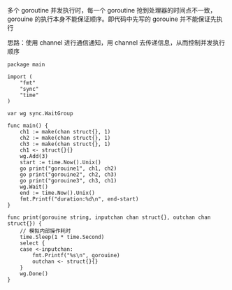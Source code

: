 多个 goroutine 并发执行时，每一个 goroutine 抢到处理器的时间点不一致，gorouine 的执行本身不能保证顺序。即代码中先写的 gorouine 并不能保证先执行

思路：使用 channel 进行通信通知，用 channel 去传递信息，从而控制并发执行顺序

```
package main

import (
	"fmt"
	"sync"
	"time"
)

var wg sync.WaitGroup

func main() {
	ch1 := make(chan struct{}, 1)
	ch2 := make(chan struct{}, 1)
	ch3 := make(chan struct{}, 1)
	ch1 <- struct{}{}
	wg.Add(3)
	start := time.Now().Unix()
	go print("gorouine1", ch1, ch2)
	go print("gorouine2", ch2, ch3)
	go print("gorouine3", ch3, ch1)
	wg.Wait()
	end := time.Now().Unix()
	fmt.Printf("duration:%d\n", end-start)
}

func print(gorouine string, inputchan chan struct{}, outchan chan struct{}) {
	// 模拟内部操作耗时
	time.Sleep(1 * time.Second)
	select {
	case <-inputchan:
		fmt.Printf("%s\n", gorouine)
		outchan <- struct{}{}
	}
	wg.Done()
}
```
